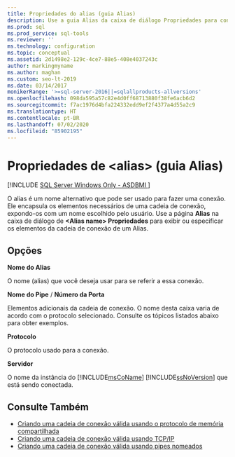 ```yaml
---
title: Propriedades do alias (guia Alias)
description: Use a guia Alias da caixa de diálogo Propriedades para configurar um alias para que você possa usar um nome alternativo ao se conectar a uma instância do SQL Server.
ms.prod: sql
ms.prod_service: sql-tools
ms.reviewer: ''
ms.technology: configuration
ms.topic: conceptual
ms.assetid: 2d1498e2-129c-4ce7-88e5-408e4037243c
author: markingmyname
ms.author: maghan
ms.custom: seo-lt-2019
ms.date: 03/14/2017
monikerRange: '>=sql-server-2016||=sqlallproducts-allversions'
ms.openlocfilehash: 098da595a57c82e4d0ff68713880f38fe6acb6d2
ms.sourcegitcommit: f7ac1976d4bfa224332edd9ef2f4377a4d55a2c9
ms.translationtype: HT
ms.contentlocale: pt-BR
ms.lasthandoff: 07/02/2020
ms.locfileid: "85902195"
---
```

# <a name="ltaliasgt-properties-alias-tab"></a>Propriedades de &lt;alias&gt; (guia Alias)

[!INCLUDE [SQL Server Windows Only - ASDBMI ](../../includes/applies-to-version/sql-windows-only-asdbmi.md)]

O alias é um nome alternativo que pode ser usado para fazer uma conexão. Ele encapsula os elementos necessários de uma cadeia de conexão, expondo-os com um nome escolhido pelo usuário. Use a página **Alias** na caixa de diálogo de **\<**Alias name**> Propriedades** para exibir ou especificar os elementos da cadeia de conexão de um Alias.

## <a name="options"></a>Opções

**Nome do Alias**

O nome (alias) que você deseja usar para se referir a essa conexão.  

**Nome do Pipe** / **Número da Porta**  

Elementos adicionais da cadeia de conexão. O nome desta caixa varia de acordo com o protocolo selecionado. Consulte os tópicos listados abaixo para obter exemplos.  

**Protocolo**

O protocolo usado para a conexão.

**Servidor**

O nome da instância do [!INCLUDE[msCoName](../../includes/msconame-md.md)] [!INCLUDE[ssNoVersion](../../includes/ssnoversion-md.md)] que está sendo conectada.  

## <a name="see-also"></a>Consulte Também

- [Criando uma cadeia de conexão válida usando o protocolo de memória compartilhada](../../tools/configuration-manager/creating-a-valid-connection-string-using-shared-memory-protocol.md)
- [Criando uma cadeia de conexão válida usando TCP/IP](../../tools/configuration-manager/creating-a-valid-connection-string-using-tcp-ip.md)
- [Criando uma cadeia de conexão válida usando pipes nomeados](https://msdn.microsoft.com/library/90930ff2-143b-4651-8ae3-297103600e4f)
